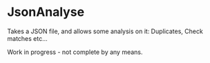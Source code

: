 JsonAnalyse
===========

Takes a JSON file, and allows some analysis on it: Duplicates, Check matches etc...

Work in progress - not complete by any means.